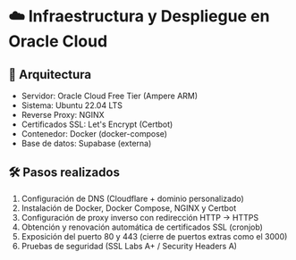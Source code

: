 # ☁️ Infraestructura y Despliegue en Oracle Cloud

## 🧱 Arquitectura

- Servidor: Oracle Cloud Free Tier (Ampere ARM)
- Sistema: Ubuntu 22.04 LTS
- Reverse Proxy: NGINX
- Certificados SSL: Let's Encrypt (Certbot)
- Contenedor: Docker (docker-compose)
- Base de datos: Supabase (externa)

## 🛠️ Pasos realizados

1. Configuración de DNS (Cloudflare + dominio personalizado)
2. Instalación de Docker, Docker Compose, NGINX y Certbot
3. Configuración de proxy inverso con redirección HTTP → HTTPS
4. Obtención y renovación automática de certificados SSL (cronjob)
5. Exposición del puerto 80 y 443 (cierre de puertos extras como el 3000)
6. Pruebas de seguridad (SSL Labs A+ / Security Headers A)
